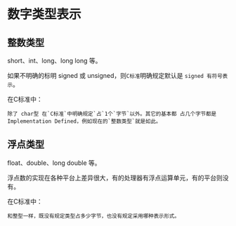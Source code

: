 数字类型表示
===========================

整数类型
----------

  short、int、long、long long 等。

  如果不明确的标明 signed 或 unsigned，则`C标准`明确规定默认是 `signed 有符号表示`。

  在C标准中：

    除了 char型 在`C标准`中明确规定`占`1个`字节`以外。其它的基本都 占几个字节都是 Implementation Defined，例如现在的`整数类型`就是如此。

浮点类型
----------

  float、double、long double 等。

  浮点数的实现在各种平台上差异很大，有的处理器有浮点运算单元，有的平台则没有。

  在C标准中：

    和整型一样，既没有规定类型占多少字节，也没有规定采用哪种表示形式。
